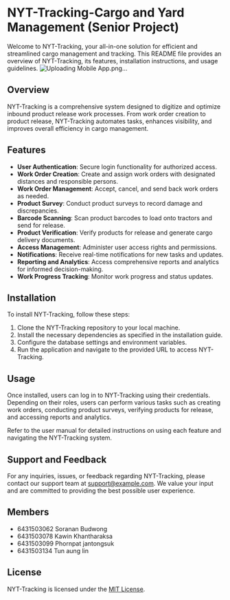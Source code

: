 # NYT-Tracking-Cargo and Yard Management (Senior Project)

Welcome to NYT-Tracking, your all-in-one solution for efficient and streamlined cargo management and tracking. This README file provides an overview of NYT-Tracking, its features, installation instructions, and usage guidelines.
![Uploading Mobile App.png…]()

## Overview

NYT-Tracking is a comprehensive system designed to digitize and optimize inbound product release work processes. From work order creation to product release, NYT-Tracking automates tasks, enhances visibility, and improves overall efficiency in cargo management.

## Features

- **User Authentication**: Secure login functionality for authorized access.
- **Work Order Creation**: Create and assign work orders with designated distances and responsible persons.
- **Work Order Management**: Accept, cancel, and send back work orders as needed.
- **Product Survey**: Conduct product surveys to record damage and discrepancies.
- **Barcode Scanning**: Scan product barcodes to load onto tractors and send for release.
- **Product Verification**: Verify products for release and generate cargo delivery documents.
- **Access Management**: Administer user access rights and permissions.
- **Notifications**: Receive real-time notifications for new tasks and updates.
- **Reporting and Analytics**: Access comprehensive reports and analytics for informed decision-making.
- **Work Progress Tracking**: Monitor work progress and status updates.

## Installation

To install NYT-Tracking, follow these steps:

1. Clone the NYT-Tracking repository to your local machine.
2. Install the necessary dependencies as specified in the installation guide.
3. Configure the database settings and environment variables.
4. Run the application and navigate to the provided URL to access NYT-Tracking.

## Usage

Once installed, users can log in to NYT-Tracking using their credentials. Depending on their roles, users can perform various tasks such as creating work orders, conducting product surveys, verifying products for release, and accessing reports and analytics.

Refer to the user manual for detailed instructions on using each feature and navigating the NYT-Tracking system.

## Support and Feedback

For any inquiries, issues, or feedback regarding NYT-Tracking, please contact our support team at [support@example.com](mailto:support@example.com). We value your input and are committed to providing the best possible user experience.

## Members
- 6431503062 Soranan Budwong
- 6431503078 Kawin Khantharaksa
- 6431503099 Phornpat jantongsuk
- 6431503134 Tun aung lin

## License

NYT-Tracking is licensed under the [MIT License](LICENSE).
